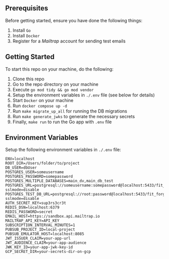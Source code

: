 ## Prerequisites

Before getting started, ensure you have done the following things:

1. Install `Go`
2. Install `Docker`
3. Register for a _Mailtrap_ account for sending test emails

## Getting Started

To start this repo on your machine, do the following:

1.  Clone this repo
2.  Go to the repo directory on your machine
3.  Execute `go mod tidy && go mod vendor`
4.  Setup the environment variables in `./.env` file (see below for details)
5.  Start `Docker` on your machine
6.  Run `docker compose up -d`
7.  Run `make migrate_up_all` for running the DB migrations
8.  Run `make generate_jwks` to generate the necessary secrets
9.  Finally, `make run` to run the Go app with `.env` file

## Environment Variables

Setup the following environment variables in `./.env` file:

```
ENV=localhost
ROOT_DIR=/Users/folder/to/project
DB_USER=dbUser
POSTGRES_USER=someusername
POSTGRES_PASSWORD=somepassword
POSTGRES_MULTIPLE_DATABASES=main_dv,main_db_test
POSTGRES_URL=postgresql://someusername:somepassword@localhost:5433/fit_forge?sslmode=disable
POSTGRES_TEST_DB_URL=postgresql://root:password@localhost:5433/fit_forge_test?sslmode=disable
AUTH_SECRET_KEY=sup3rs3cr3t
REDIS_DSN=localhost:6379
REDIS_PASSWORD=secret
EMAIL_HOST=https://sandbox.api.mailtrap.io
MAILTRAP_API_KEY=API_KEY
SUBSCRIPTION_INTERVAL_MINUTES=1
PUBSUB_PROJECT_ID=local-project
PUBSUB_EMULATOR_HOST=localhost:8085
JWT_ISSUER_CLAIM=your-app-url
JWT_AUDIENCE_CLAIM=your-app-audience
JWK_KEY_ID=your-app-jwk-key-id
GCP_SECRET_DIR=your-secrets-dir-on-gcp
```
